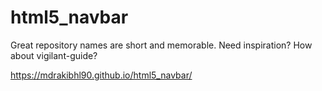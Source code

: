 # html5_navbar
Great repository names are short and memorable. Need inspiration? How about vigilant-guide?


https://mdrakibhl90.github.io/html5_navbar/
